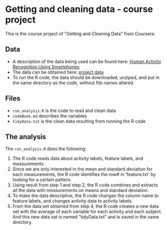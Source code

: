 # Getting and cleaning data - course project
This is the course project of "Getting and Cleaning Data" from Coursera. 

## Data
* A description of the data being used can be found here: [Human Activity Recognition Using Smartphones](http://archive.ics.uci.edu/ml/datasets/Human+Activity+Recognition+Using+Smartphones)
* The data can be obtained here: [project data](https://d396qusza40orc.cloudfront.net/getdata%2Fprojectfiles%2FUCI%20HAR%20Dataset.zip)
* To run the R code, the data should be downloaded, unziped, and put in the same directory as the code, without file names altered.

## Files
* `run_analysis.R` is the code to read and clean data
* `codeBook.md` describes the variables
* `tidyData.txt` is the clean data resulting from running the R code

## The analysis
The `run_analysis.R` does the following:
1. The R code reads data about activity labels, feature labels, and measurements.
2. Since we are only interested in the mean and standard deviation for each measurements, the R code identifies the row# in 'feature.txt' by looking for a certain pattern.
3. Using result from step 1 and step 2, the R code combines and extracts all the data with measurements on means and standard deviation.
4. To make the data descriptive, the R code changes the column name to feature labels, and changes activity data to activity labels.
5. From the data set obtained from step 4, the R code creates a new data set with the average of each variable for each activity and each subject. And this new data set is named "tidyData.txt" and is saved in the same directory.
